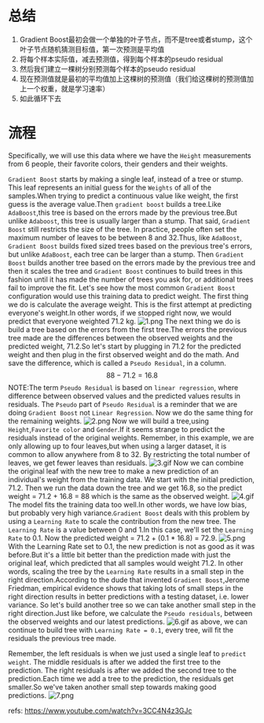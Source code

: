 # 总结
1. Gradient Boost最初会做一个单独的叶子节点，而不是tree或者stump，这个叶子节点随机猜测目标值，第一次预测是平均值
2. 将每个样本实际值，减去预测值，得到每个样本的pseudo residual
3. 然后我们建立一棵树分别预测每个样本的pseudo residual
4. 现在预测值就是最初的平均值加上这棵树的预测值（我们给这棵树的预测值加上一个权重，就是学习速率）
5. 如此循环下去



# 流程
Specifically, we will use this data where we have the `Height` measurements from 6 people, their favorite colors, their genders and their weights.

`Gradient Boost` starts by making a single leaf, instead of a tree or stump. This leaf represents an initial guess for the `Weights` of all of the samples.When trying to predict a continuous value like weight, the first guess is the average value.Then `gradient boost` builds a tree.Like `AdaBoost`,this tree is based on the errors made by the previous tree.But unlike `Adaboost`, this tree is usually larger than a stump. That said, `Gradient Boost` still restricts the size of the tree.
In practice, people often set the maximum number of leaves to be between 8 and 32.Thus, like `AdaBoost`, `Gradient Boost` builds fixed sized trees based on the previous tree's errors, but unlike `AdaBoost`, each tree can be larger than a stump.
Then `Gradient Boost` builds another tree based on the errors made by the previous tree and then it scales the tree and `Gradient Boost` continues to build trees in this fashion until it has made the number of trees you ask for, or additional trees fail to improve the fit.
Let's see how the most common `Gradient Boost` configuration would use this training data to predict weight.
The first thing we do is calculate the average weight. This is the first attempt at predicting everyone's weight.In other words, if we stopped right now, we would predict that everyone weighted 71.2 kg.
![1.png](1.png)
The next thing we do is build a tree based on the errors from the first tree.The errors the previous tree made are the differences between the observed weights and the predicted weight, 71.2.So let's start by plugging in 71.2 for the predicted weight and then plug in the first observed weight and do the math. And save the difference, which is called a `Pseudo Residual`, in a column.
$$ 88-71.2=16.8  $$
NOTE:The term `Pseudo Residual` is based on `linear regression`, where difference between observed values and the predicted values results in residuals. The `Pseudo` part of `Pseudo Residual` is a reminder that we are doing `Gradient Boost` not `Linear Regression`.
Now we do the same thing for the remaining weights.
![2.png](2.png)
Now we will build a tree,using `Height`,`Favorite color` and `Gender`.If it seems strange to predict the residuals instead of the original weights.
Remember, in this example, we are only allowing up to four leaves,but when using a larger dataset, it is common to allow anywhere from 8 to 32. By restricting the total number of leaves, we get fewer leaves than residuals.
![3.gif](3.gif)
Now we can combine the original leaf with the new tree to make a new prediction of an individual's weight from the training data. We start with the initial prediction, 71.2. Then we run the data down the tree and we get 16.8, so the predict weight = 71.2 + 16.8 = 88 which is the same as the observed weight.
![4.gif](4.gif)
The model fits the training data too well.In other words, we have low bias, but probably very high variance.`Gradient Boost` deals with this problem by using a `Learning Rate` to scale the contribution from the new tree. The `Learning Rate` is a value between 0 and 1.In this case, we'll set the `Learning Rate` to 0.1. Now the predicted weight = 71.2 + (0.1 * 16.8) = 72.9.
![5.png](5.png)
With the Learning Rate set to 0.1, the new prediction is not as good as it was before.But it's a little bit better than the prediction made with just the original leaf, which predicted that all samples would weight 71.2.
In other words, scaling the tree by the `Learning Rate` results in a small step in the right direction.According to the dude that invented `Gradient Boost`,Jerome Friedman, empirical evidence shows that taking lots of small steps in the right direction results in better predictions with a testing dataset, i.e. lower variance.
So let's build another tree so we can take another small step in the right direction.Just like before, we calculate the `Pseudo residuals`, between the observed weights and our latest predictions.
![6.gif](6.gif)
as above, we can continue to build tree with `Learning Rate = 0.1`, every tree, will fit the residuals the previous tree made.

Remember, the left residuals is when we just used a single leaf to `predict weight`. The middle residuals is after we added the first tree to the prediction. The right residuals is after we added the second tree to the prediction.Each time we add a tree to the prediction, the residuals get smaller.So we've taken another small step towards making good predictions.
![7.png](7.png)




















refs:
https://www.youtube.com/watch?v=3CC4N4z3GJc